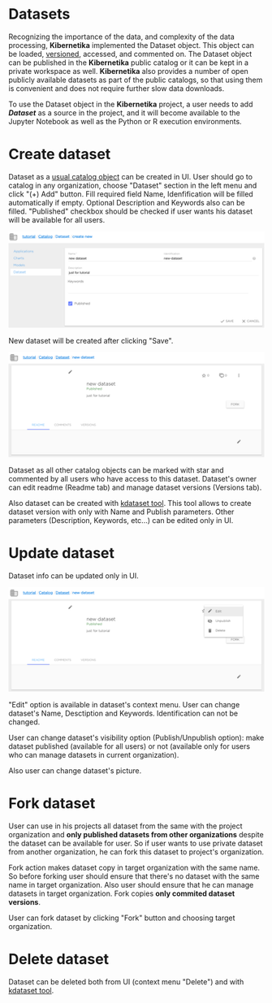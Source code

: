# Datasets

Recognizing the importance of the data, and complexity of the data processing, **Kibernetika** implemented the Dataset object. This object can be loaded, [versioned](versions.md), accessed, and commented on. The Dataset object can be published in the **Kibernetika** public catalog or it can be kept in a private workspace as well. **Kibernetika** also provides a number of open publicly available datasets as part of the public catalogs, so that using them is convenient and does not require further slow data downloads.

To use the Dataset object in the **Kibernetika** project, a user needs to add ***Dataset*** as a source in the project, and it will become available to the Jupyter Notebook as well as the Python or R execution environments.

# Create dataset

Dataset as a [usual catalog object](../catalog/catalog.md#datasets) can be created in UI. User should go to catalog in any organization, choose "Dataset" section in the left menu and click "(+) Add" button. Fill required field Name, Idenfification will be filled automatically if empty. Optional Description and Keywords also can be filled. "Published" checkbox should be checked if user wants his dataset will be available for all users.

![](../img/datasets-work-with/img1.png)

New dataset will be created after clicking "Save".

![](../img/datasets-work-with/img2.png)

Dataset as all other catalog objects can be marked with star and commented by all users who have access to this dataset.
Dataset's owner can edit readme (Readme tab) and manage dataset versions (Versions tab).

Also dataset can be created with [kdataset tool](../tools/kdataset.md). This tool allows to create dataset version with only with Name and Publish parameters. Other parameters (Description, Keywords, etc...) can be edited only in UI.

# Update dataset

Dataset info can be updated only in UI.

![](../img/datasets-work-with/img3.png)

"Edit" option is available in dataset's context menu. User can change dataset's Name, Desctiption and Keywords. Identification can not be changed.

User can change dataset's visibility option (Publish/Unpublish option): make dataset published (available for all users) or not (available only for users who can manage datasets in current organization).

Also user can change dataset's picture.

# Fork dataset

User can use in his projects all dataset from the same with the project organization and **only published datasets from other organizations** despite the dataset can be available for user.
So if user wants to use private dataset from another organization, he can fork this dataset to project's organization.

Fork action makes dataset copy in target organization with the same name. So before forking user should ensure that there's no dataset with the same name in target organization.
Also user should ensure that he can manage datasets in target organization.
Fork copies **only commited dataset versions**.

User can fork dataset by clicking "Fork" button and choosing target organization.

# Delete dataset

Dataset can be deleted both from UI (context menu "Delete") and with [kdataset tool](../tools/kdataset.md).

